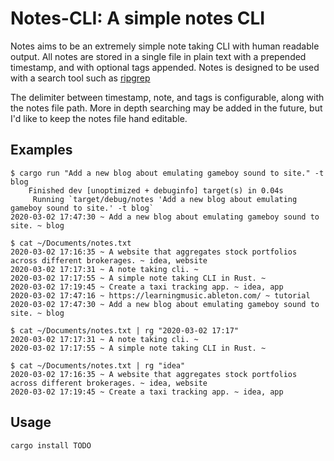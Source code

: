 Notes-CLI: A simple notes CLI
========================================
Notes aims to be an extremely simple note taking CLI with human readable output.
All notes are stored in a single file in plain text with a prepended timestamp, and
with optional tags appended. Notes is designed to be used with a search tool such
as [ripgrep](https://github.com/BurntSushi/ripgrep)

The delimiter between timestamp, note, and tags is configurable, along with the notes
file path. More in depth searching may be added in the future, but I'd like to keep
the notes file hand editable.

## Examples

```
$ cargo run "Add a new blog about emulating gameboy sound to site." -t blog
    Finished dev [unoptimized + debuginfo] target(s) in 0.04s
     Running `target/debug/notes 'Add a new blog about emulating gameboy sound to site.' -t blog`
2020-03-02 17:47:30 ~ Add a new blog about emulating gameboy sound to site. ~ blog
```
```
$ cat ~/Documents/notes.txt 
2020-03-02 17:16:35 ~ A website that aggregates stock portfolios across different brokerages. ~ idea, website
2020-03-02 17:17:31 ~ A note taking cli. ~ 
2020-03-02 17:17:55 ~ A simple note taking CLI in Rust. ~ 
2020-03-02 17:19:45 ~ Create a taxi tracking app. ~ idea, app
2020-03-02 17:47:16 ~ https://learningmusic.ableton.com/ ~ tutorial
2020-03-02 17:47:30 ~ Add a new blog about emulating gameboy sound to site. ~ blog
```
```
$ cat ~/Documents/notes.txt | rg "2020-03-02 17:17"
2020-03-02 17:17:31 ~ A note taking cli. ~ 
2020-03-02 17:17:55 ~ A simple note taking CLI in Rust. ~
```
```
$ cat ~/Documents/notes.txt | rg "idea"
2020-03-02 17:16:35 ~ A website that aggregates stock portfolios across different brokerages. ~ idea, website
2020-03-02 17:19:45 ~ Create a taxi tracking app. ~ idea, app
```
## Usage

```
cargo install TODO 
```